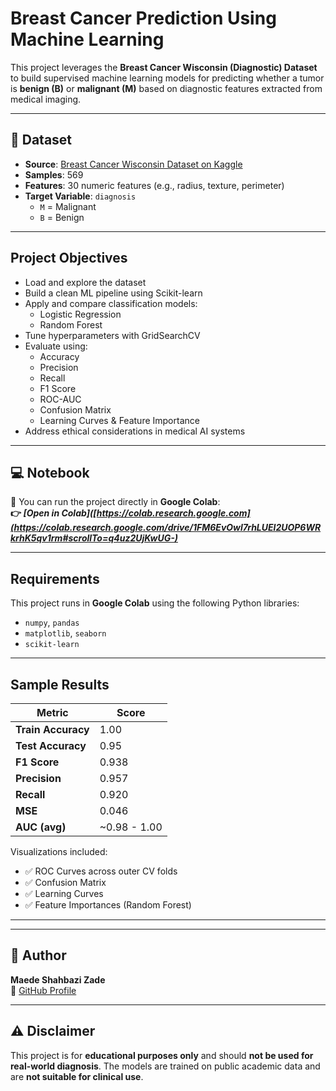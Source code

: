 #  Breast Cancer Prediction Using Machine Learning

This project leverages the **Breast Cancer Wisconsin (Diagnostic) Dataset** to build supervised machine learning models for predicting whether a tumor is **benign (B)** or **malignant (M)** based on diagnostic features extracted from medical imaging.

---

## 📁 Dataset

- **Source**: [Breast Cancer Wisconsin Dataset on Kaggle](https://www.kaggle.com/datasets/uciml/breast-cancer-wisconsin-data)
- **Samples**: 569
- **Features**: 30 numeric features (e.g., radius, texture, perimeter)
- **Target Variable**: `diagnosis`  
  - `M` = Malignant  
  - `B` = Benign  

---

## Project Objectives

- Load and explore the dataset
- Build a clean ML pipeline using Scikit-learn
- Apply and compare classification models:
  - Logistic Regression
  - Random Forest
- Tune hyperparameters with GridSearchCV
- Evaluate using:
  - Accuracy
  - Precision
  - Recall
  - F1 Score
  - ROC-AUC
  - Confusion Matrix
  - Learning Curves & Feature Importance
- Address ethical considerations in medical AI systems

---

## 💻 Notebook

📔 You can run the project directly in **Google Colab**:  
**👉 _[Open in Colab]([https://colab.research.google.com](https://colab.research.google.com/drive/1FM6EvOwl7rhLUEl2UOP6WRkrhK5qv1rm#scrollTo=q4uz2UjKwUG-)_**

---

## Requirements

This project runs in **Google Colab** using the following Python libraries:

- `numpy`, `pandas`
- `matplotlib`, `seaborn`
- `scikit-learn`

---

## Sample Results

| Metric             | Score               |
|--------------------|---------------------|
| **Train Accuracy** | 1.00                |
| **Test Accuracy**  | 0.95                |
| **F1 Score**       | 0.938               |
| **Precision**      | 0.957               |
| **Recall**         | 0.920               |
| **MSE**            | 0.046               |
| **AUC (avg)**      | ~0.98 - 1.00        |

Visualizations included:
- ✅ ROC Curves across outer CV folds
- ✅ Confusion Matrix
- ✅ Learning Curves
- ✅ Feature Importances (Random Forest)

---

---

## 👤 Author

**Maede Shahbazi Zade**  
📎 [GitHub Profile](https://github.com/maedeshahbazizadeh)

---

## ⚠️ Disclaimer

This project is for **educational purposes only** and should **not be used for real-world diagnosis**. The models are trained on public academic data and are **not suitable for clinical use**.
